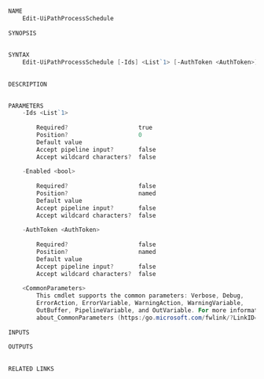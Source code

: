 ﻿```PowerShell

NAME
    Edit-UiPathProcessSchedule
    
SYNOPSIS
    
    
SYNTAX
    Edit-UiPathProcessSchedule [-Ids] <List`1> [-AuthToken <AuthToken>] [-Enabled <bool>] [<CommonParameters>]
    
    
DESCRIPTION
    

PARAMETERS
    -Ids <List`1>
        
        Required?                    true
        Position?                    0
        Default value                
        Accept pipeline input?       false
        Accept wildcard characters?  false
        
    -Enabled <bool>
        
        Required?                    false
        Position?                    named
        Default value                
        Accept pipeline input?       false
        Accept wildcard characters?  false
        
    -AuthToken <AuthToken>
        
        Required?                    false
        Position?                    named
        Default value                
        Accept pipeline input?       false
        Accept wildcard characters?  false
        
    <CommonParameters>
        This cmdlet supports the common parameters: Verbose, Debug,
        ErrorAction, ErrorVariable, WarningAction, WarningVariable,
        OutBuffer, PipelineVariable, and OutVariable. For more information, see 
        about_CommonParameters (https:/go.microsoft.com/fwlink/?LinkID=113216). 
    
INPUTS
    
OUTPUTS
    
    
RELATED LINKS



```
